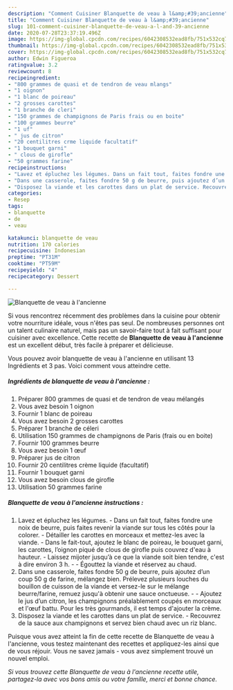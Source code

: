 ```yaml
---
description: "Comment Cuisiner Blanquette de veau à l&amp;#39;ancienne"
title: "Comment Cuisiner Blanquette de veau à l&amp;#39;ancienne"
slug: 101-comment-cuisiner-blanquette-de-veau-a-l-and-39-ancienne
date: 2020-07-28T23:37:19.496Z
image: https://img-global.cpcdn.com/recipes/6042308532ead8fb/751x532cq70/blanquette-de-veau-a-lancienne-photo-principale-de-la-recette.jpg
thumbnail: https://img-global.cpcdn.com/recipes/6042308532ead8fb/751x532cq70/blanquette-de-veau-a-lancienne-photo-principale-de-la-recette.jpg
cover: https://img-global.cpcdn.com/recipes/6042308532ead8fb/751x532cq70/blanquette-de-veau-a-lancienne-photo-principale-de-la-recette.jpg
author: Edwin Figueroa
ratingvalue: 3.2
reviewcount: 8
recipeingredient:
- "800 grammes de quasi et de tendron de veau mlangs"
- "1 oignon"
- "1 blanc de poireau"
- "2 grosses carottes"
- "1 branche de cleri"
- "150 grammes de champignons de Paris frais ou en boite"
- "100 grammes beurre"
- "1 uf"
- " jus de citron"
- "20 centilitres crme liquide facultatif"
- "1 bouquet garni"
- " clous de girofle"
- "50 grammes farine"
recipeinstructions:
- "Lavez et épluchez les légumes. Dans un fait tout, faites fondre une noix de beurre, puis faites revenir la viande sur tous les côtés pour la colorer. Détailler les carottes en morceaux et mettez-les avec la viande. Dans le fait-tout, ajoutez le blanc de poireau, le bouquet garni, les carottes, l’oignon piqué de clous de girofle puis couvrez d&#39;eau à hauteur. Laissez mijoter jusqu’à ce que la viande soit bien tendre, c&#39;est à dire environ 3 h.  Égouttez la viande et réservez au chaud."
- "Dans une casserole, faites fondre 50 g de beurre, puis ajoutez d’un coup 50 g de farine, mélangez bien. Prélevez plusieurs louches du bouillon de cuisson de la viande et versez-le sur le mélange beurre/farine, remuez jusqu&#39;à obtenir une sauce onctueuse.   Ajoutez le jus d’un citron, les champignons préalablement coupés en morceaux et l&#39;œuf battu. Pour les très gourmands, il est temps d&#39;ajouter la crème."
- "Disposez la viande et les carottes dans un plat de service. Recouvrez de la sauce aux champignons et servez bien chaud avec un riz blanc."
categories:
- Resep
tags:
- blanquette
- de
- veau

katakunci: blanquette de veau 
nutrition: 170 calories
recipecuisine: Indonesian
preptime: "PT31M"
cooktime: "PT59M"
recipeyield: "4"
recipecategory: Dessert

---
```



![Blanquette de veau à l&#39;ancienne](https://img-global.cpcdn.com/recipes/6042308532ead8fb/751x532cq70/blanquette-de-veau-a-lancienne-photo-principale-de-la-recette.jpg)

Si vous rencontrez récemment des problèmes dans la cuisine pour obtenir votre nourriture idéale, vous n'êtes pas seul. De nombreuses personnes ont un talent culinaire naturel, mais pas un savoir-faire tout à fait suffisant pour cuisiner avec excellence. Cette recette de <strong> Blanquette de veau à l&#39;ancienne </strong> est un excellent début, très facile à préparer et délicieuse.

<!--inarticleads1-->

Vous pouvez avoir blanquette de veau à l&#39;ancienne en utilisant 13 Ingrédients et 3 pas. Voici comment vous atteindre cette.

##### Ingrédients de blanquette de veau à l&#39;ancienne :

1. Préparer 800 grammes de quasi et de tendron de veau mélangés
1. Vous avez besoin 1 oignon
1. Fournir 1 blanc de poireau
1. Vous avez besoin 2 grosses carottes
1. Préparer 1 branche de céleri
1. Utilisation 150 grammes de champignons de Paris (frais ou en boite)
1. Fournir 100 grammes beurre
1. Vous avez besoin 1 œuf
1. Préparer  jus de citron
1. Fournir 20 centilitres crème liquide (facultatif)
1. Fournir 1 bouquet garni
1. Vous avez besoin  clous de girofle
1. Utilisation 50 grammes farine




<!--inarticleads2-->

##### Blanquette de veau à l&#39;ancienne instructions :

1. Lavez et épluchez les légumes. - Dans un fait tout, faites fondre une noix de beurre, puis faites revenir la viande sur tous les côtés pour la colorer. - Détailler les carottes en morceaux et mettez-les avec la viande. - Dans le fait-tout, ajoutez le blanc de poireau, le bouquet garni, les carottes, l’oignon piqué de clous de girofle puis couvrez d&#39;eau à hauteur. - Laissez mijoter jusqu’à ce que la viande soit bien tendre, c&#39;est à dire environ 3 h. -  - Égouttez la viande et réservez au chaud.
1. Dans une casserole, faites fondre 50 g de beurre, puis ajoutez d’un coup 50 g de farine, mélangez bien. Prélevez plusieurs louches du bouillon de cuisson de la viande et versez-le sur le mélange beurre/farine, remuez jusqu&#39;à obtenir une sauce onctueuse.  -  - Ajoutez le jus d’un citron, les champignons préalablement coupés en morceaux et l&#39;œuf battu. Pour les très gourmands, il est temps d&#39;ajouter la crème.
1. Disposez la viande et les carottes dans un plat de service. - Recouvrez de la sauce aux champignons et servez bien chaud avec un riz blanc.




<!--inarticleads1-->

<p>
Puisque vous avez atteint la fin de cette recette de Blanquette de veau à l&#39;ancienne, vous testez maintenant des recettes et appliquez-les ainsi que de vous réjouir. Vous ne savez jamais - vous avez simplement trouvé un nouvel emploi.
</p>

<p>
<i>Si vous trouvez cette Blanquette de veau à l&#39;ancienne recette utile, partagez-la avec vos bons amis ou votre famille, merci et bonne chance.</i>
</p>
